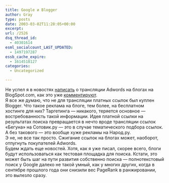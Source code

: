 ```yaml
---
title: Google и Blogger
author: Gray
type: posts
date: 2003-03-02T11:28:05+00:00
excerpt:
url: /2526
dsq_thread_id:
  - 40301614
esml_socialcount_LAST_UPDATED:
  - 1497197287
essb_cache_expire:
  - 1614518127
categories:
  - Uncategorized

---
```








Не успел я в новостях <a href="http://www.searchengines.ru/news.php?id=104648186642" target="_blank">написать</a> о трансляции Adwords на блогах на BlogSpot.com, как это уже <a href="http://web.yaroslavl.ru/blogs/ukhov/archives/000208.html" target="_blank">комментируют</a>.  
Я все же думаю, что не для трансляции платных ссылок был куплен Blogger. Что такое реклама на блоге, тем более, на бесплатном хостинге для них? Таргетинга &#8212; никакого, теряется основное &#8212; востребованность такой информации. Идея платной ссылки на результатах поиска превращается в нечто вроде трансляции ссылок &#171;Бегуна&#187; на Сотовик.ру &#8212; это в случае тематического подбора ссылок. А без такового &#8212; это вообще хуже рекламы на Народ.ру.  
Э не, не все так просто. Сжигание ссылок на блогах может, наоборот, отпугнуть покупателей Adwords.  
Будем ждать еще новостей. Хотя, как я уже писал, скорее всего, блоги будут использоваться как тестовая площадка для поиска. Кстати, это может быть шаг на пути развития собственно поиска &#8212; полнотекстовый поиск у Google далеко не такой умный, как у многих других, когда в сентябре прошлого года они снизили вес PageRank в ранжировании, это вылезло сразу.
